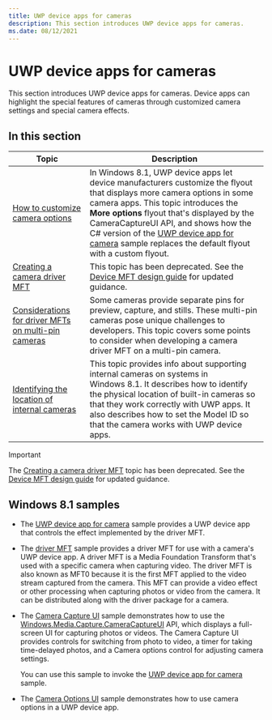 ```yaml
---
title: UWP device apps for cameras
description: This section introduces UWP device apps for cameras.
ms.date: 08/12/2021
---
```


# UWP device apps for cameras

This section introduces UWP device apps for cameras. Device apps can highlight the special features of cameras through customized camera settings and special camera effects.

## In this section

| Topic | Description |
|--|--|
| [How to customize camera options](how-to-customize-camera-options.md) | In Windows 8.1, UWP device apps let device manufacturers customize the flyout that displays more camera options in some camera apps. This topic introduces the **More options** flyout that's displayed by the CameraCaptureUI API, and shows how the C# version of the [UWP device app for camera](/samples/browse/) sample replaces the default flyout with a custom flyout. |
| [Creating a camera driver MFT](creating-a-camera-driver-mft.md) | This topic has been deprecated. See the [Device MFT design guide](../stream/dmft-design.md) for updated guidance. |
| [Considerations for driver MFTs on multi-pin cameras](driver-mfts-on-multi-pin-cameras.md) | Some cameras provide separate pins for preview, capture, and stills. These multi-pin cameras pose unique challenges to developers. This topic covers some points to consider when developing a camera driver MFT on a multi-pin camera. |
| [Identifying the location of internal cameras](identifying-the-location-of-internal-cameras.md) | This topic provides info about supporting internal cameras on systems in Windows 8.1. It describes how to identify the physical location of built-in cameras so that they work correctly with UWP apps. It also describes how to set the Model ID so that the camera works with UWP device apps. |

> [!IMPORTANT]
> The [Creating a camera driver MFT](creating-a-camera-driver-mft.md) topic has been deprecated. See the [Device MFT design guide](../stream/dmft-design.md) for updated guidance.

## Windows 8.1 samples

- The [UWP device app for camera](/samples/browse/) sample provides a UWP device app that controls the effect implemented by the driver MFT.

- The [driver MFT](/samples/browse/) sample provides a driver MFT for use with a camera's UWP device app. A driver MFT is a Media Foundation Transform that's used with a specific camera when capturing video. The driver MFT is also known as MFT0 because it is the first MFT applied to the video stream captured from the camera. This MFT can provide a video effect or other processing when capturing photos or video from the camera. It can be distributed along with the driver package for a camera.

- The [Camera Capture UI](/samples/browse/) sample demonstrates how to use the [Windows.Media.Capture.CameraCaptureUI](/uwp/api/Windows.Media.Capture.CameraCaptureUI) API, which displays a full-screen UI for capturing photos or videos. The Camera Capture UI provides controls for switching from photo to video, a timer for taking time-delayed photos, and a Camera options control for adjusting camera settings.

    You can use this sample to invoke the [UWP device app for camera](/samples/browse/) sample.

- The [Camera Options UI](/samples/browse/) sample demonstrates how to use camera options in a UWP device app.

